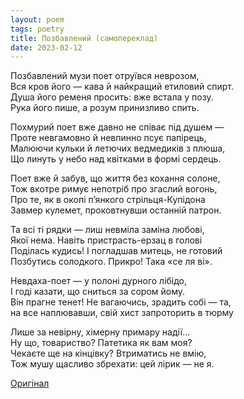 ```yaml
---
layout: poem
tags: poetry
title: Позбавлений (самопереклад)
date: 2023-02-12
---
```


Позбавлений музи поет отруївся неврозом,<br>
Вся кров його — кава й найкращий етиловий спирт.<br>
Душа його ременя просить: вже встала у позу.<br>
Рука його пише, а розум принизливо спить.<br>

Похмурий поет вже давно не співає під душем —<br>
Проте невгамовно й невпинно псує папірець,<br>
Малюючи кульки й летючих ведмедиків з плюша,<br>
Що линуть у небо над квітками в формі сердець.<br>

Поет вже й забув, що життя без кохання солоне,<br>
Тож вкотре римує непотріб про згаслий вогонь,<br>
Про те, як в окопі п’янкого стрільця-Купідона<br>
Завмер кулемет, проковтнувши останній патрон.<br>

Та всі ті рядки — лиш невміла заміна любові,<br>
Якої нема. Навіть пристрасть-ерзац в голові<br>
Поділась кудись! І погладшав митець, не готовий<br>
Позбутись солодкого. Прикро! Така «се ля ві».<br>

Невдаха-поет — у полоні дурного лібідо,<br>
І годі казати, що сниться за сором йому.<br>
Він прагне тенет! Не вагаючись, зрадить собі — та,<br>
на все наплювавши, свій хист запроторить в тюрму<br>

Лише за невірну, хімерну примару надії...<br>
Ну що, товариство? Патетика як вам моя?<br>
Чекаєте ще на кінцівку? Втриматись не вмію,<br>
Тож мушу щасливо збрехати: цей лірик — не я.<br>

[Оригінал](/poetry/2010-12-deprived/)
